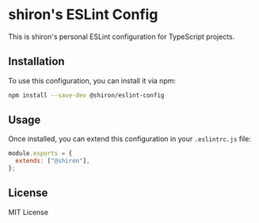 # shiron's ESLint Config

This is shiron's personal ESLint configuration for TypeScript projects.

## Installation

To use this configuration, you can install it via npm:

```bash
npm install --save-dev @shiron/eslint-config
```

## Usage

Once installed, you can extend this configuration in your `.eslintrc.js` file:

```js
module.exports = {
  extends: ["@shiron"],
};
```

## License

MIT License
